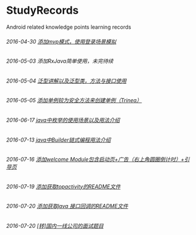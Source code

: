 # StudyRecords
Android related knowledge points learning records
###### 2016-04-30 [添加mvp模式，使用登录场景模拟](http://blog.csdn.net/lmj623565791/article/details/46596109)
###### 2016-05-03 添加RxJava简单使用，未完待续
###### 2016-05-04 [泛型讲解以及泛型类，方法与接口使用](https://github.com/ZQiang94/StudyRecords/blob/master/other/src/main/java/com/other/generic/read.md)
###### 2016-05-05 [添加单例较为安全方法来创建单例（Trinea）](https://github.com/ZQiang94/StudyRecords/blob/master/other%2Fsrc%2Fmain%2Fjava%2Fcom%2Fother%2Fsingleton%2Freadme.md)
###### 2016-06-17 [java中枚举的使用场景以及用法介绍](https://github.com/ZQiang94/StudyRecords/blob/master/other/src/main/java/com/other/e/README.md)
###### 2016-07-13 [java中Builder链式编程用法介绍](https://github.com/ZQiang94/StudyRecords/blob/master/other/src/main/java/com/other/builder/README.md)
###### 2016-07-16 [添加welcome Module包含启动页+广告（右上角圆圈倒计时）+引导页](https://github.com/ZQiang94/StudyRecords/tree/master/Welcome)
###### 2016-07-19 [添加获取topactivity的README文件](https://github.com/ZQiang94/StudyRecords/blob/master/other/src/main/java/com/other/currentactivity/%E8%8E%B7%E5%8F%96%E6%A0%88%E9%A1%B6ActivityName.md)
###### 2016-07-20 [添加获取java 接口回调的README文件](https://github.com/ZQiang94/StudyRecords/blob/master/other/src/main/java/com/other/Java%E6%8E%A5%E5%8F%A3%E5%9B%9E%E8%B0%83%E7%AE%80%E5%8D%95%E4%BD%BF%E7%94%A8.md)
###### 2016-07-20 [[转]国内一线公司的面试题目](https://github.com/ZQiang94/StudyRecords/blob/master/other/src/main/java/com/other/README_%E5%9B%BD%E5%86%85%E4%B8%80%E7%BA%BF%E5%85%AC%E5%8F%B8%E9%9D%A2%E8%AF%95%E9%A2%98%E7%9B%AE.md)